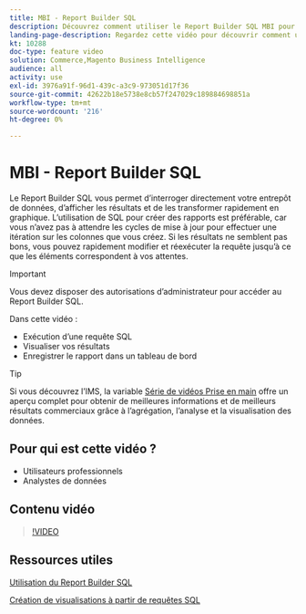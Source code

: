 ```yaml
---
title: MBI - Report Builder SQL
description: Découvrez comment utiliser le Report Builder SQL MBI pour interroger directement votre entrepôt de données, afficher les résultats et rapidement les transformer en graphique.
landing-page-description: Regardez cette vidéo pour découvrir comment utiliser le Report Builder SQL MBI pour interroger directement votre entrepôt de données, afficher les résultats et les transformer rapidement en graphique.
kt: 10288
doc-type: feature video
solution: Commerce,Magento Business Intelligence
audience: all
activity: use
exl-id: 3976a91f-96d1-439c-a3c9-973051d17f36
source-git-commit: 42622b18e5738e8cb57f247029c189884698851a
workflow-type: tm+mt
source-wordcount: '216'
ht-degree: 0%

---
```


# MBI - Report Builder SQL

Le Report Builder SQL vous permet d’interroger directement votre entrepôt de données, d’afficher les résultats et de les transformer rapidement en graphique. L’utilisation de SQL pour créer des rapports est préférable, car vous n’avez pas à attendre les cycles de mise à jour pour effectuer une itération sur les colonnes que vous créez. Si les résultats ne semblent pas bons, vous pouvez rapidement modifier et réexécuter la requête jusqu’à ce que les éléments correspondent à vos attentes.

>[!IMPORTANT]
>
>Vous devez disposer des autorisations d’administrateur pour accéder au Report Builder SQL.

Dans cette vidéo :

- Exécution d’une requête SQL
- Visualiser vos résultats
- Enregistrer le rapport dans un tableau de bord

>[!TIP]
>
>Si vous découvrez l’IMS, la variable [Série de vidéos Prise en main](1-overview.md) offre un aperçu complet pour obtenir de meilleures informations et de meilleurs résultats commerciaux grâce à l’agrégation, l’analyse et la visualisation des données.

## Pour qui est cette vidéo ?

- Utilisateurs professionnels
- Analystes de données

## Contenu vidéo

>[!VIDEO](https://video.tv.adobe.com/v/342406?quality=12&learn=on)

## Ressources utiles

[Utilisation du Report Builder SQL](https://docs.magento.com/mbi/data-analyst/dev-reports/sql-rpt-bldr.html)

[Création de visualisations à partir de requêtes SQL](https://docs.magento.com/mbi/tutorials/create-visuals-from-sql.html)
